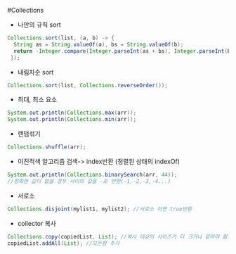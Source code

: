 #Collections
- 나만의 규칙 sort
```java
Collections.sort(list, (a, b) -> {
  String as = String.valueOf(a), bs = String.valueOf(b);
  return -Integer.compare(Integer.parseInt(as + bs), Integer.parseInt(bs + as));
 });
```
- 내림차순 sort
```java
Collections.sort(list, Collections.reverseOrder());
```
- 최대, 최소 요소
```java
System.out.println(Collections.max(arr));
System.out.println(Collections.min(arr));
```
- 랜덤섞기
```java
Collections.shuffle(arr);
```
- 이진적색 알고리즘 검색-> index반환 (정렬된 상태의 indexOf)
```java
System.out.println(Collections.binarySearch(arr, 44));
//정확한 값이 없을 경우 사이의 값을 -로 반환(-1,-2,-3,-4...)
```
- 서로소
```java
Collections.disjoint(mylist1, mylist2); //서로소 이면 true반환
```
- collector 복사
```java
Collections.copy(copiedList, List); //복사 대상의 사이즈가 더 크거나 같아야 함. shallowCopy 이미 다른값이 들어있는 col에 덮을때 사용
copiedList.addAll(List); //모든항 추가

```

